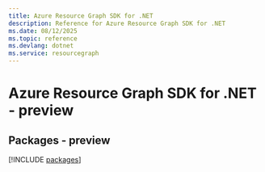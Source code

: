 ```yaml
---
title: Azure Resource Graph SDK for .NET
description: Reference for Azure Resource Graph SDK for .NET
ms.date: 08/12/2025
ms.topic: reference
ms.devlang: dotnet
ms.service: resourcegraph
---
```

# Azure Resource Graph SDK for .NET - preview
## Packages - preview
[!INCLUDE [packages](resource-graph-index.md)]